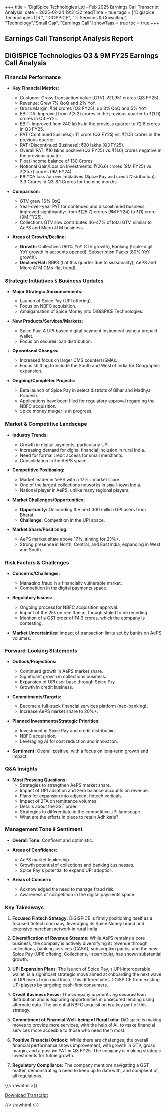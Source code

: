 +++
title = 'DigiSpice Technologies Ltd - Feb 2025 Earnings Call Transcript Analysis'
date = 2025-02-24 19:31:32
readTime = true
tags = ["Digispice Technologies Ltd.", "DIGISPICE", "IT Services & Consulting", "Technology","Small Cap", "Earnings Call"]
showTags = true
toc = true
+++



## Earnings Call Transcript Analysis Report
## DiGiSPICE Technologies Q3 & 9M FY25 Earnings Call Analysis

### Financial Performance

*   **Key Financial Metrics:**
    *   Customer Gross Transaction Value (GTV): ₹31,951 crores (Q3 FY25)
    *   Revenue: Grew 7% QoQ and 2% YoY.
    *   Gross Margin: ₹44 crores (Q3 FY25), up 3% QoQ and 5% YoY.
    *   EBITDA: Improved from ₹(3.2) crores in the previous quarter to ₹(1.9) crores in Q3 FY25.
    *   EBIT: Improved from ₹40 lakhs in the previous quarter to ₹2.8 crores in Q3 FY25.
    *   PAT (Continued Business): ₹1 crore (Q3 FY25) vs. ₹(1.5) crores in the previous quarter.
    *   PAT (Discontinued Business): ₹90 lakhs (Q3 FY25).
    *   Overall PAT: ₹10 lakhs positive (Q3 FY25) vs. ₹(1.6) crores negative in the previous quarter.
    *    Float Income balance of 130 Crores
    *   Notional Gain/Loss on Investments: ₹(26.6) crores (9M FY25) vs. ₹(25.7) crores (9M FY24).
    *    EBITDA loss for new intitiatives (Spice Pay and credit Distribution): 3.3 Crores in Q3, 8.1 Crores for the nine months

*   **Comparison:**
    *   GTV grew 16% QoQ.
    *   Year-over-year PAT for continued and discontinued business improved significantly: from ₹(25.7) crores (9M FY24) to ₹(1) crore (9M FY25).
    *   Collections GTV now contributes 46-47% of total GTV, similar to AePS and Micro ATM business.

*   **Areas of Growth/Decline:**
    *   **Growth:** Collections (80% YoY GTV growth), Banking (triple-digit YoY growth in accounts opened), Subscription Packs (80% YoY growth).
    *   **Decline/Flat:** BBPS (flat this quarter due to seasonality), AePS and Micro ATM GMs (flat trend).

### Strategic Initiatives & Business Updates

*   **Major Strategic Announcements:**
    *   Launch of Spice Pay (UPI offering).
    *   Focus on NBFC acquisition.
    *   Amalgamation of Spice Money into DiGiSPICE Technologies.

*   **New Products/Services/Markets:**
    *   Spice Pay: A UPI-based digital payment instrument using a prepaid wallet.
    *   Focus on secured loan distribution.

*   **Operational Changes:**
    *   Increased focus on larger CMS counters/SMAs.
    *   Focus shifting to include the South and West of India for Geographic expansion.

*   **Ongoing/Completed Projects:**
    *   Beta launch of Spice Pay in select districts of Bihar and Madhya Pradesh.
    *   Applications have been filed for regulatory approval regarding the NBFC acquisition.
    *   Spice money merger is in progress.

### Market & Competitive Landscape

*   **Industry Trends:**
    *   Growth in digital payments, particularly UPI.
    *   Increasing demand for digital financial inclusion in rural India.
    *   Need for formal credit access for small merchants.
    *   Consolidation in the AePS space.

*   **Competitive Positioning:**
    *   Market leader in AePS with a 17%+ market share.
    *   One of the largest collections networks in small-town India.
    *   National player in AePS, unlike many regional players.

*   **Market Challenges/Opportunities:**
    *   **Opportunity:** Onboarding the next 300 million UPI users from Bharat.
    *   **Challenge:** Competition in the UPI space.

*   **Market Share/Positioning:**
    *   AePS market share above 17%, aiming for 20%+.
    *   Strong presence in North, Central, and East India, expanding in West and South.

### Risk Factors & Challenges

*   **Concerns/Challenges:**
    *   Managing fraud in a financially vulnerable market.
    *   Competition in the digital payments space.

*   **Regulatory Issues:**
    *   Ongoing process for NBFC acquisition approval.
    *   Impact of the 2FA on remittance, though stated to be receding.
    *   Mention of a GST order of ₹4.3 crores, which the company is contesting.

*   **Market Uncertainties:** Impact of transaction limits set by banks on AePS volumes.

### Forward-Looking Statements

*   **Outlook/Projections:**
    *   Continued growth in AePS market share.
    *   Significant growth in collections business.
    *   Expansion of UPI user base through Spice Pay.
    *   Growth in credit business.

*   **Commitments/Targets:**
    *   Become a full-stack financial services platform (neo-banking).
    *   Increase AePS market share to 20%+.

*   **Planned Investments/Strategic Priorities:**
    *   Investment in Spice Pay and credit distribution.
    *   NBFC acquisition.
    *   Leveraging AI for cost reduction and innovation.

*   **Sentiment:** Overall positive, with a focus on long-term growth and impact.

### Q&A Insights

*   **Most Pressing Questions:**
    *   Strategies to strengthen AePS market share.
    *   Impact of UPI adoption and zero balance accounts on revenue.
    *   Plans for expansion into adjacent fintech verticals.
    *   Impact of 2FA on remittance volumes.
    *   Details about the GST order.
    *   Strategies to differentiate in the competitive UPI landscape.
    *   What are the efforts in place to retain Adhikaris?

### Management Tone & Sentiment

*   **Overall Tone:** Confident and optimistic.

*   **Areas of Confidence:**
    *   AePS market leadership.
    *   Growth potential of collections and banking businesses.
    *   Spice Pay's potential to expand UPI adoption.

*   **Areas of Concern:**
    *   Acknowledged the need to manage fraud risk.
    *   Awareness of competition in the digital payments space.

### Key Takeaways

1.  **Focused Fintech Strategy:** DiGiSPICE is firmly positioning itself as a focused fintech company, leveraging its Spice Money brand and extensive merchant network in rural India.

2.  **Diversification of Revenue Streams:** While AePS remains a core business, the company is actively diversifying its revenue through collections, banking services (CASA), subscription packs, and the new Spice Pay (UPI) offering. Collections, in particular, has shown substantial growth.

3.  **UPI Expansion Plans:** The launch of Spice Pay, a UPI-interoperable wallet, is a significant strategic move aimed at onboarding the next wave of UPI users from rural India. This differentiates DiGiSPICE from existing UPI players by targeting cash-first consumers.

4.  **Credit Business Focus:** The company is prioritizing secured loan distribution and is exploring opportunities in unsecured lending using alternate data. The potential NBFC acquisition is a key part of this strategy.

5.   **Commitment of Financial Well-being of Rural India:** DiGispice is making moves to provide more services, with the help of AI, to make financial services more accesible to those who need them most.

6.  **Positive Financial Outlook:** While there are challenges, the overall financial performance shows improvement, with growth in GTV, gross margin, and a positive PAT in Q3 FY25. The company is making strategic investments for future growth.

7.  **Regulatory Compliance:** The company mentions navigating a GST matter, demonstrating a need to keep up to date with, and complient of, all regulations.



{{< rawhtml >}}

<div class="button-container">    
    <a href="https://www.bseindia.com/stockinfo/AnnPdfOpen.aspx?Pname=100fa3b1-86c5-402d-9535-3b06c09e1b5b.pdf" target="_blank" class="report-button">
      <i class="fas fa-file-pdf"></i> Download Transcript
    </a>
</div>
    
{{< /rawhtml >}}
